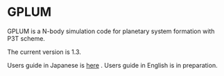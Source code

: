 # GPLUM
GPLUM is a N-body simulation code for planetary system formation with P3T scheme.

The current version is 1.3.

Users guide in Japanese is [here](/doc/UsersGuide_japanese.pdf) .
Users guide in English is in preparation.
